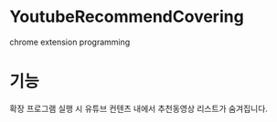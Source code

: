 # YoutubeRecommendCovering
chrome extension programming

# 기능
확장 프로그램 실행 시 유튜브 컨텐츠 내에서 추천동영상 리스트가 숨겨집니다.
